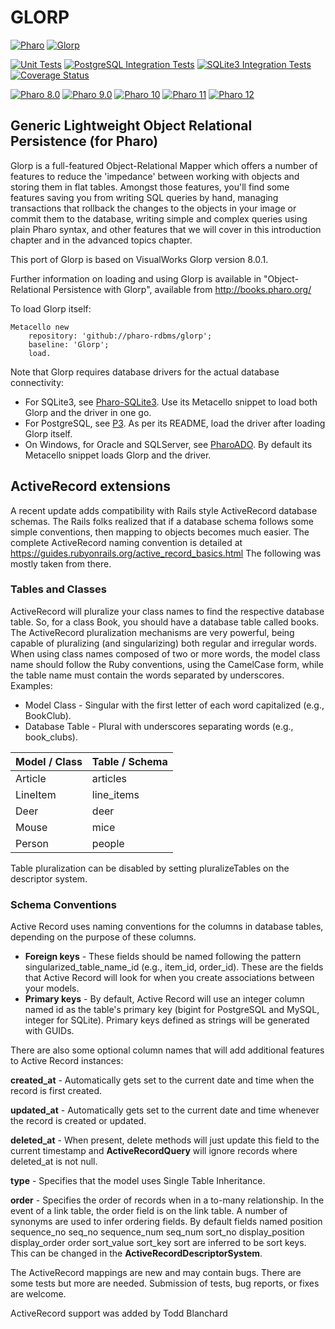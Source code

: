 # GLORP
[![Pharo](https://img.shields.io/static/v1?style=for-the-badge&message=Pharo&color=3297d4&logo=Harbor&logoColor=FFFFFF&label=)](https://www.pharo.org) 
[![Glorp](https://img.shields.io/static/v1?style=for-the-badge&message=Glorp&color=044a64&logo=amazondynamodb&logoColor=FFFFFF&label=)](https://glorp.org)

[![Unit Tests](https://github.com/pharo-rdbms/glorp/actions/workflows/unit-tests.yml/badge.svg)](https://github.com/pharo-rdbms/glorp/actions/workflows/unit-tests.yml)
[![PostgreSQL Integration Tests](https://github.com/pharo-rdbms/glorp/actions/workflows/postgreSQL-integration-tests.yml/badge.svg)](https://github.com/pharo-rdbms/glorp/actions/workflows/postgreSQL-integration-tests.yml)
[![SQLite3 Integration Tests](https://github.com/pharo-rdbms/glorp/actions/workflows/sqlite3-integration-tests.yml/badge.svg)](https://github.com/pharo-rdbms/glorp/actions/workflows/sqlite3-integration-tests.yml)
[![Coverage Status](https://codecov.io/github/pharo-rdbms/glorp/coverage.svg?branch=master)](https://codecov.io/gh/pharo-rdbms/glorp/branch/master)

[![Pharo 8.0](https://img.shields.io/badge/Pharo-8.0-informational)](https://pharo.org)
[![Pharo 9.0](https://img.shields.io/badge/Pharo-9.0-informational)](https://pharo.org)
[![Pharo 10](https://img.shields.io/badge/Pharo-10-informational)](https://pharo.org)
[![Pharo 11](https://img.shields.io/badge/Pharo-11-informational)](https://pharo.org)
[![Pharo 12](https://img.shields.io/badge/Pharo-12-informational)](https://pharo.org)

## Generic Lightweight Object Relational Persistence (for Pharo)

Glorp is a full-featured Object-Relational Mapper which offers a number of features to reduce the 'impedance' between working with objects and storing them in flat tables. Amongst those features, you'll find some features saving you from writing SQL queries by hand, managing transactions that rollback the changes to the objects in your image or commit them to the database, writing simple and complex queries using plain Pharo syntax, and other features that we will cover in this introduction chapter and in the advanced topics chapter.

This port of Glorp is based on VisualWorks Glorp version 8.0.1.

Further information on loading and using Glorp is available in "Object-Relational Persistence with Glorp", available from http://books.pharo.org/

To load Glorp itself:

```smalltalk
Metacello new
	repository: 'github://pharo-rdbms/glorp';
	baseline: 'Glorp';
	load.
```

Note that Glorp requires database drivers for the actual database connectivity:
- For SQLite3, see [Pharo-SQLite3](https://github.com/pharo-rdbms/Pharo-SQLite3). Use its Metacello snippet to load both Glorp and the driver in one go.
- For PostgreSQL, see [P3](https://github.com/svenvc/P3). As per its README, load the driver after loading Glorp itself.
- On Windows, for Oracle and SQLServer, see [PharoADO](https://github.com/eftomi/PharoADO). By default its Metacello snippet loads Glorp and the driver.  

## ActiveRecord extensions

A recent update adds compatibility with Rails style ActiveRecord database schemas.  The Rails folks realized that if a database schema follows some simple conventions, then mapping to objects becomes much easier.  The complete ActiveRecord naming convention is detailed at https://guides.rubyonrails.org/active_record_basics.html The following was mostly taken from there.

### Tables and Classes

ActiveRecord will pluralize your class names to find the respective database table. So, for a class Book, you should have a database table called books. The ActiveRecord pluralization mechanisms are very powerful, being capable of pluralizing (and singularizing) both regular and irregular words. When using class names composed of two or more words, the model class name should follow the Ruby conventions, using the CamelCase form, while the table name must contain the words separated by underscores. Examples:

* Model Class - Singular with the first letter of each word capitalized (e.g., BookClub).
* Database Table - Plural with underscores separating words (e.g., book_clubs).

| Model / Class  |  Table / Schema |
|----------------- |--------------------|
| Article  |  articles |
| LineItem |   line_items |
| Deer  |  deer |
| Mouse  |  mice |
| Person |   people |

Table pluralization can be disabled by setting pluralizeTables on the descriptor system.

### Schema Conventions
Active Record uses naming conventions for the columns in database tables, depending on the purpose of these columns.

* **Foreign keys** - These fields should be named following the pattern singularized_table_name_id (e.g., item_id, order_id). These are the fields that Active Record will look for when you create associations between your models.
* **Primary keys** - By default, Active Record will use an integer column named id as the table's primary key (bigint for PostgreSQL and MySQL, integer for SQLite). Primary keys defined as strings will be generated with GUIDs.

There are also some optional column names that will add additional features to Active Record instances:

**created_at** - Automatically gets set to the current date and time when the record is first created.

**updated_at** - Automatically gets set to the current date and time whenever the record is created or updated.

**deleted_at** - When present, delete methods will just update this field to the current timestamp and **ActiveRecordQuery** will ignore records where deleted_at is not null.

**type** - Specifies that the model uses Single Table Inheritance.

**order** - Specifies the order of records when in a to-many relationship.  In the event of a link table, the order field is on the link table.  A number of synonyms are used to infer ordering fields.  By default fields named position sequence_no seq_no sequence_num seq_num sort_no display_position display_order order sort_value sort_key sort are inferred to be sort keys.  This can be changed in the **ActiveRecordDescriptorSystem**.

The ActiveRecord mappings are new and may contain bugs.  There are some tests but more are needed. Submission of tests, bug reports, or fixes are welcome.  

ActiveRecord support was added by Todd Blanchard
